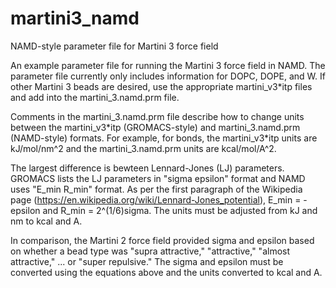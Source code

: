 # martini3_namd
NAMD-style parameter file for Martini 3 force field

An example parameter file for running the Martini 3 force field in NAMD. The parameter file currently only includes information for DOPC, DOPE, and W. If other Martini 3 beads are desired, use the appropriate martini_v3\*itp files and add into the martini_3.namd.prm file.

Comments in the martini_3.namd.prm file describe how to change units between the martini_v3\*itp (GROMACS-style) and martini_3.namd.prm (NAMD-style) formats. For example, for bonds, the martini_v3\*itp units are kJ/mol/nm^2 and the martini_3.namd.prm units are kcal/mol/A^2.

The largest difference is bewteen Lennard-Jones (LJ) parameters. GROMACS lists the LJ parameters in "sigma epsilon" format and NAMD uses "E_min R_min" format. As per the first paragraph of the Wikipedia page (https://en.wikipedia.org/wiki/Lennard-Jones_potential), E_min = -epsilon and R_min = 2^(1/6)sigma. The units must be adjusted from kJ and nm to kcal and A.

In comparison, the Martini 2 force field provided sigma and epsilon based on whether a bead type was "supra attractive," "attractive," "almost attractive," ... or "super repulsive." The sigma and epsilon must be converted using the equations above and the units converted to kcal and A.
